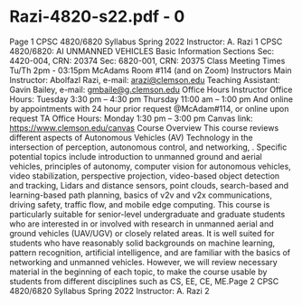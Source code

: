 # Razi-4820-s22.pdf - 0

Page 1
 CPSC 4820/6820 Syllabus Spring 2022
Instructor: A. Razi 1
CPSC 4820/6820: AI UNMANNED VEHICLES
Basic Information 
Sections 
Sec: 4420-004, CRN: 20374
Sec: 6820-001, CRN: 20375
Class Meeting Times 
Tu/Th 2pm - 03:15pm McAdams Room #114 (and on Zoom) 
Instructors
Main Instructor: Abolfazl Razi, e-mail: arazi@clemson.edu 
Teaching Assistant: Gavin Bailey, e-mail: gmbaile@g.clemson.edu 
Office Hours
Instructor Office Hours: 
Tuesday 3:30 pm – 4:30 pm
Thursday 11:00 am – 1:00 pm
And online by appointments with 24 hour prior request
@McAdam#114, or online upon request 
TA Office Hours:
Monday 1:30 pm – 3:00 pm
Canvas link: https://www.clemson.edu/canvas
Course Overview 
This course reviews different aspects of Autonomous Vehicles (AV) Technology in the intersection of 
perception, autonomous control, and networking, . Specific potential topics include introduction to 
unmanned ground and aerial vehicles, principles of autonomy, computer vision for autonomous 
vehicles, video stabilization, perspective projection, video-based object detection and tracking, 
Lidars and distance sensors, point clouds, search-based and learning-based path planning, basics of 
v2v and v2x communications, driving safety, traffic flow, and mobile edge computing. 
This course is particularly suitable for senior-level undergraduate and graduate students who are 
interested in or involved with research in unmanned aerial and ground vehicles (UAV/UGV) or 
closely related areas. It is well suited for students who have reasonably solid backgrounds on 
machine learning, pattern recognition, artificial intelligence, and are familiar with the basics of 
networking and unmanned vehicles. However, we will review necessary material in the beginning of 
each topic, to make the course usable by students from different disciplines such as CS, EE, CE, ME.Page 2
 CPSC 4820/6820 Syllabus Spring 2022
Instructor: A. Razi 2